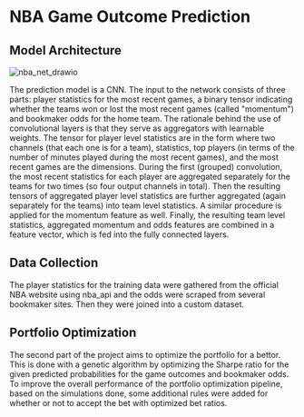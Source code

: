 # NBA Game Outcome Prediction
## Model Architecture

![nba_net_drawio](https://user-images.githubusercontent.com/73584680/219902916-393712aa-8aa1-4306-aea2-a747b6e3fc4f.png)

The prediction model is a CNN. The input to the network consists of three parts: player statistics for the most recent games, a binary tensor indicating whether the teams won or lost the most recent games (called "momentum") and bookmaker odds for the home team. The rationale behind the use of convolutional layers is that they serve as aggregators with learnable weights. The tensor for player level statistics are in the form where two channels (that each one is for a team), statistics, top players (in terms of the number of minutes played during the most recent games), and the most recent games are the dimensions. During the first (grouped) convolution, the most recent statistics for each player are aggregated separately for the teams for two times (so four output channels in total). Then the resulting tensors of aggregated player level statistics are further aggregated (again separately for the teams) into team level statistics. A similar procedure is applied for the momentum feature as well. Finally, the resulting team level statistics, aggregated momentum and odds features are combined in a feature vector, which is fed into the fully connected layers.

## Data Collection
The player statistics for the training data were gathered from the official NBA website using nba_api and the odds were scraped from several bookmaker sites. Then they were joined into a custom dataset.

## Portfolio Optimization
The second part of the project aims to optimize the portfolio for a bettor. This is done with a genetic algorithm by optimizing the Sharpe ratio for the given predicted probabilities for the game outcomes and bookmaker odds. To improve the overall performance of the portfolio optimization pipeline, based on the simulations done, some additional rules were added for whether or not to accept the bet with optimized bet ratios.
